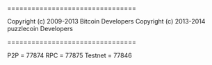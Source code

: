 ================================

Copyright (c) 2009-2013 Bitcoin Developers
Copyright (c) 2013-2014 puzzlecoin Developers

================================

P2P = 77874
RPC = 77875
Testnet = 77846